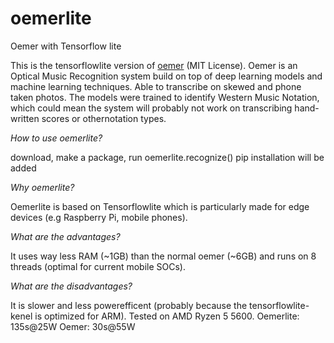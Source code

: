 # oemerlite
Oemer with Tensorflow lite

This is the tensorflowlite version of [oemer](https://github.com/BreezeWhite/oemer) (MIT License). Oemer is an Optical Music Recognition system build on top of deep learning models and machine learning techniques. Able to transcribe on skewed and phone taken photos. The models were trained to identify Western Music Notation, which could mean the system will probably not work on transcribing hand-written scores or othernotation types.

_How to use oemerlite?_

download, make a package, run oemerlite.recognize()
pip installation will be added

_Why oemerlite?_

Oemerlite is based on Tensorflowlite which is particularly made for edge devices (e.g Raspberry Pi, mobile phones).

_What are the advantages?_

It uses way less RAM (~1GB) than the normal oemer (~6GB) and runs on 8 threads (optimal for current mobile SOCs).

_What are the disadvantages?_

It is slower and less powerefficent (probably because the tensorflowlite-kenel is optimized for ARM). Tested on AMD Ryzen 5 5600. Oemerlite: 135s@25W Oemer: 30s@55W
